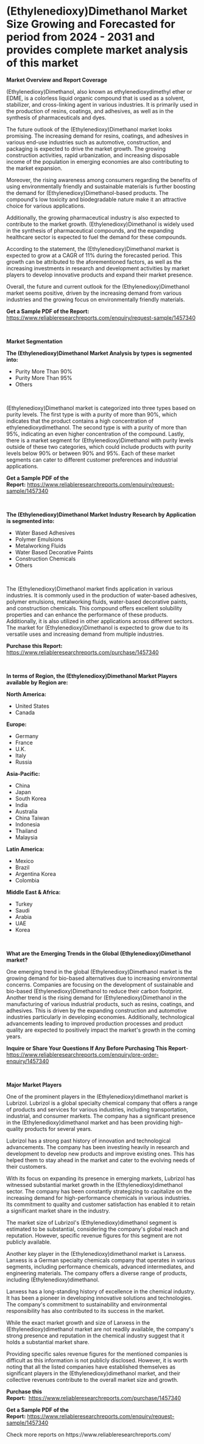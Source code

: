 <p><h1>(Ethylenedioxy)Dimethanol Market Size Growing and Forecasted for period from 2024 - 2031 and provides complete market analysis of this market</h1></p><p><strong>Market Overview and Report Coverage</strong></p>
<p><p>(Ethylenedioxy)Dimethanol, also known as ethylenedioxydimethyl ether or EDME, is a colorless liquid organic compound that is used as a solvent, stabilizer, and cross-linking agent in various industries. It is primarily used in the production of resins, coatings, and adhesives, as well as in the synthesis of pharmaceuticals and dyes.</p><p>The future outlook of the (Ethylenedioxy)Dimethanol market looks promising. The increasing demand for resins, coatings, and adhesives in various end-use industries such as automotive, construction, and packaging is expected to drive the market growth. The growing construction activities, rapid urbanization, and increasing disposable income of the population in emerging economies are also contributing to the market expansion.</p><p>Moreover, the rising awareness among consumers regarding the benefits of using environmentally friendly and sustainable materials is further boosting the demand for (Ethylenedioxy)Dimethanol-based products. The compound's low toxicity and biodegradable nature make it an attractive choice for various applications.</p><p>Additionally, the growing pharmaceutical industry is also expected to contribute to the market growth. (Ethylenedioxy)Dimethanol is widely used in the synthesis of pharmaceutical compounds, and the expanding healthcare sector is expected to fuel the demand for these compounds.</p><p>According to the statement, the (Ethylenedioxy)Dimethanol market is expected to grow at a CAGR of 11% during the forecasted period. This growth can be attributed to the aforementioned factors, as well as the increasing investments in research and development activities by market players to develop innovative products and expand their market presence.</p><p>Overall, the future and current outlook for the (Ethylenedioxy)Dimethanol market seems positive, driven by the increasing demand from various industries and the growing focus on environmentally friendly materials.</p></p>
<p><strong>Get a Sample PDF of the Report:</strong> <a href="https://www.reliableresearchreports.com/enquiry/request-sample/1457340">https://www.reliableresearchreports.com/enquiry/request-sample/1457340</a></p>
<p>&nbsp;</p>
<p><strong>Market Segmentation</strong></p>
<p><strong>The (Ethylenedioxy)Dimethanol Market Analysis by types is segmented into:</strong></p>
<p><ul><li>Purity More Than 90%</li><li>Purity More Than 95%</li><li>Others</li></ul></p>
<p>&nbsp;</p>
<p><p>(Ethylenedioxy)Dimethanol market is categorized into three types based on purity levels. The first type is with a purity of more than 90%, which indicates that the product contains a high concentration of ethylenedioxydimethanol. The second type is with a purity of more than 95%, indicating an even higher concentration of the compound. Lastly, there is a market segment for (Ethylenedioxy)Dimethanol with purity levels outside of these two categories, which could include products with purity levels below 90% or between 90% and 95%. Each of these market segments can cater to different customer preferences and industrial applications.</p></p>
<p><strong>Get a Sample PDF of the Report:</strong>&nbsp;<a href="https://www.reliableresearchreports.com/enquiry/request-sample/1457340">https://www.reliableresearchreports.com/enquiry/request-sample/1457340</a></p>
<p>&nbsp;</p>
<p><strong>The (Ethylenedioxy)Dimethanol Market Industry Research by Application is segmented into:</strong></p>
<p><ul><li>Water Based Adhesives</li><li>Polymer Emulsions</li><li>Metalworking Fluids</li><li>Water Based Decorative Paints</li><li>Construction Chemicals</li><li>Others</li></ul></p>
<p>&nbsp;</p>
<p><p>The (Ethylenedioxy)Dimethanol market finds application in various industries. It is commonly used in the production of water-based adhesives, polymer emulsions, metalworking fluids, water-based decorative paints, and construction chemicals. This compound offers excellent solubility properties and can enhance the performance of these products. Additionally, it is also utilized in other applications across different sectors. The market for (Ethylenedioxy)Dimethanol is expected to grow due to its versatile uses and increasing demand from multiple industries.</p></p>
<p><strong>Purchase this Report:</strong>&nbsp; <a href="https://www.reliableresearchreports.com/purchase/1457340">https://www.reliableresearchreports.com/purchase/1457340</a></p>
<p>&nbsp;</p>
<p><strong>In terms of Region, the (Ethylenedioxy)Dimethanol Market Players available by Region are:</strong></p>
<p>
    <p> <strong> North America: </strong>
        <ul>
            <li>United States</li>
            <li>Canada</li>
        </ul>
        </p> 
    <p> <strong> Europe: </strong>
        <ul>
            <li>Germany</li>
            <li>France</li>
            <li>U.K.</li>
            <li>Italy</li>
            <li>Russia</li>
        </ul>
        </p> 
    <p> <strong> Asia-Pacific: </strong>
        <ul>
            <li>China</li>
            <li>Japan</li>
            <li>South Korea</li>
            <li>India</li>
            <li>Australia</li>
            <li>China Taiwan</li>
            <li>Indonesia</li>
            <li>Thailand</li>
            <li>Malaysia</li>
        </ul>
        </p> 
    <p> <strong> Latin America: </strong>
        <ul>
            <li>Mexico</li>
            <li>Brazil</li>
            <li>Argentina Korea</li>
            <li>Colombia</li>
        </ul>
        </p> 
    <p> <strong> Middle East & Africa: </strong>
        <ul>
            <li>Turkey</li>
            <li>Saudi</li>
            <li>Arabia</li>
            <li>UAE</li>
            <li>Korea</li>
        </ul>
    </p>
    </p>
<p>&nbsp;</p>
<p><strong>What are the Emerging Trends in the Global (Ethylenedioxy)Dimethanol market?</strong></p>
<p><p>One emerging trend in the global (Ethylenedioxy)Dimethanol market is the growing demand for bio-based alternatives due to increasing environmental concerns. Companies are focusing on the development of sustainable and bio-based (Ethylenedioxy)Dimethanol to reduce their carbon footprint. Another trend is the rising demand for (Ethylenedioxy)Dimethanol in the manufacturing of various industrial products, such as resins, coatings, and adhesives. This is driven by the expanding construction and automotive industries particularly in developing economies. Additionally, technological advancements leading to improved production processes and product quality are expected to positively impact the market's growth in the coming years.</p></p>
<p><strong>Inquire or Share Your Questions If Any Before Purchasing This Report</strong>- <a href="https://www.reliableresearchreports.com/enquiry/pre-order-enquiry/1457340">https://www.reliableresearchreports.com/enquiry/pre-order-enquiry/1457340</a></p>
<p>&nbsp;</p>
<p><strong>Major Market Players</strong></p>
<p><p>One of the prominent players in the (Ethylenedioxy)dimethanol market is Lubrizol. Lubrizol is a global specialty chemical company that offers a range of products and services for various industries, including transportation, industrial, and consumer markets. The company has a significant presence in the (Ethylenedioxy)dimethanol market and has been providing high-quality products for several years.</p><p>Lubrizol has a strong past history of innovation and technological advancements. The company has been investing heavily in research and development to develop new products and improve existing ones. This has helped them to stay ahead in the market and cater to the evolving needs of their customers.</p><p>With its focus on expanding its presence in emerging markets, Lubrizol has witnessed substantial market growth in the (Ethylenedioxy)dimethanol sector. The company has been constantly strategizing to capitalize on the increasing demand for high-performance chemicals in various industries. Its commitment to quality and customer satisfaction has enabled it to retain a significant market share in the industry.</p><p>The market size of Lubrizol's (Ethylenedioxy)dimethanol segment is estimated to be substantial, considering the company's global reach and reputation. However, specific revenue figures for this segment are not publicly available.</p><p>Another key player in the (Ethylenedioxy)dimethanol market is Lanxess. Lanxess is a German specialty chemicals company that operates in various segments, including performance chemicals, advanced intermediates, and engineering materials. The company offers a diverse range of products, including (Ethylenedioxy)dimethanol.</p><p>Lanxess has a long-standing history of excellence in the chemical industry. It has been a pioneer in developing innovative solutions and technologies. The company's commitment to sustainability and environmental responsibility has also contributed to its success in the market.</p><p>While the exact market growth and size of Lanxess in the (Ethylenedioxy)dimethanol market are not readily available, the company's strong presence and reputation in the chemical industry suggest that it holds a substantial market share.</p><p>Providing specific sales revenue figures for the mentioned companies is difficult as this information is not publicly disclosed. However, it is worth noting that all the listed companies have established themselves as significant players in the (Ethylenedioxy)dimethanol market, and their collective revenues contribute to the overall market size and growth.</p></p>
<p><strong>Purchase this Report:</strong>&nbsp;&nbsp;<a href="https://www.reliableresearchreports.com/purchase/1457340">https://www.reliableresearchreports.com/purchase/1457340</a></p>
<p></p>
<p><strong>Get a Sample PDF of the Report:</strong>&nbsp;<a href="https://www.reliableresearchreports.com/enquiry/request-sample/1457340">https://www.reliableresearchreports.com/enquiry/request-sample/1457340</a></p>
<p>Check more reports on https://www.reliableresearchreports.com/</p>